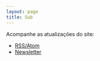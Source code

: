 ```yaml
---
layout: page
title: Sub
---
```


Acompanhe as atualizações do site:

- [RSS/Atom](http://feeds.feedburner.com/afmagalhaes)
- [Newsletter](https://feedburner.google.com/fb/a/mailverify?uri=afmagalhaes)